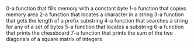 0-a function that fills memory with a constant byte
1-a function that copies memory area
2-a function that locates a character in a string
3-a function that gets the length of a prefix substring
4-a function that searches a string for any of a set of bytes
5-a function that locates a substring
6-a function that prints the chessboard
7-a function that prints the sum of the two diagonals of a square matrix of integers
